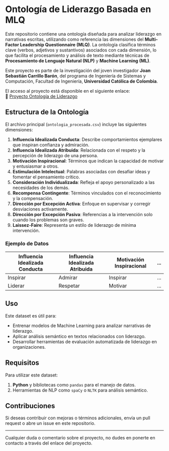 # Ontología de Liderazgo Basada en MLQ

Este repositorio contiene una ontología diseñada para analizar liderazgo en narrativas escritas, utilizando como referencia las dimensiones del **Multi-Factor Leadership Questionnaire (MLQ)**. La ontología clasifica términos clave (verbos, adjetivos y sustantivos) asociados con cada dimensión, lo que facilita el procesamiento y análisis de texto mediante técnicas de **Procesamiento de Lenguaje Natural (NLP)** y **Machine Learning (ML)**.

Este proyecto es parte de la investigación del joven investigador **Joan Sebastián Carrillo Barón**, del programa de Ingeniería de Sistemas y Computación, Facultad de Ingeniería, **Universidad Católica de Colombia**.

El acceso al proyecto está disponible en el siguiente enlace:  
🔗 [Proyecto Ontología de Liderazgo](https://ucatolica-leadership.netlify.app/)

## Estructura de la Ontología

El archivo principal (`ontologia_procesada.csv`) incluye las siguientes dimensiones:

1. **Influencia Idealizada Conducta**: Describe comportamientos ejemplares que inspiran confianza y admiración.  
2. **Influencia Idealizada Atribuida**: Relacionada con el respeto y la percepción de liderazgo de una persona.  
3. **Motivación Inspiracional**: Términos que indican la capacidad de motivar y entusiasmar a otros.  
4. **Estimulación Intelectual**: Palabras asociadas con desafiar ideas y fomentar el pensamiento crítico.  
5. **Consideración Individualizada**: Refleja el apoyo personalizado a las necesidades de los demás.  
6. **Recompensa Contingente**: Términos vinculados con el reconocimiento y la compensación.  
7. **Dirección por Excepción Activa**: Enfoque en supervisar y corregir desviaciones activamente.  
8. **Dirección por Excepción Pasiva**: Referencias a la intervención solo cuando los problemas son graves.  
9. **Laissez-Faire**: Representa un estilo de liderazgo de mínima intervención.

### Ejemplo de Datos

| Influencia Idealizada Conducta | Influencia Idealizada Atribuida | Motivación Inspiracional | ... |
|--------------------------------|---------------------------------|--------------------------|-----|
| Inspirar                       | Admirar                        | Inspirar                | ... |
| Liderar                        | Respetar                       | Motivar                 | ... |

## Uso

Este dataset es útil para:
- Entrenar modelos de Machine Learning para analizar narrativas de liderazgo.
- Aplicar análisis semántico en textos relacionados con liderazgo.
- Desarrollar herramientas de evaluación automatizada de liderazgo en organizaciones.

## Requisitos

Para utilizar este dataset:
1. **Python** y bibliotecas como `pandas` para el manejo de datos.
2. Herramientas de NLP como `spaCy` o `NLTK` para análisis semántico.

## Contribuciones

Si deseas contribuir con mejoras o términos adicionales, envía un pull request o abre un issue en este repositorio.

---

Cualquier duda o comentario sobre el proyecto, no dudes en ponerte en contacto a través del enlace del proyecto.
